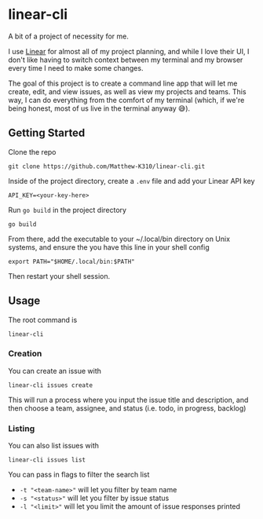 # linear-cli

A bit of a project of necessity for me.

I use [Linear](https://linear.app) for almost all of my project planning, and
while I love their UI, I don't like having to switch context between my
terminal and my browser every time I need to make some changes.

The goal of this project is to create a command line app that will let me
create, edit, and view issues, as well as view my projects and teams. This way,
I can do everything from the comfort of my terminal (which, if we're being
honest, most of us live in the terminal anyway 😅).

###

## Getting Started

Clone the repo

    git clone https://github.com/Matthew-K310/linear-cli.git

Inside of the project directory, create a `.env` file and add your Linear API
key

    API_KEY=<your-key-here>

Run `go build` in the project directory

    go build

From there, add the executable to your ~/.local/bin directory on Unix systems,
and ensure the you have this line in your shell config

    export PATH="$HOME/.local/bin:$PATH"

Then restart your shell session.

###

## Usage

The root command is

    linear-cli

### Creation

You can create an issue with

    linear-cli issues create

This will run a process where you input the issue title and description, and then choose a team, assignee, and status (i.e. todo, in progress, backlog)

### Listing

You can also list issues with

    linear-cli issues list

You can pass in flags to filter the search list

- `-t "<team-name>"` will let you filter by team name
- `-s "<status>"` will let you filter by issue status
- `-l "<limit>"` will let you limit the amount of issue responses printed
